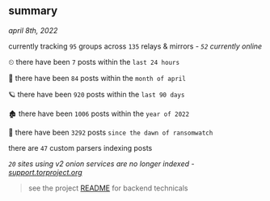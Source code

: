
## summary
_april 8th, 2022_

currently tracking `95` groups across `135` relays & mirrors - _`52` currently online_

⏲ there have been `7` posts within the `last 24 hours`

🦈 there have been `84` posts within the `month of april`

🪐 there have been `920` posts within the `last 90 days`

🏚 there have been `1006` posts within the `year of 2022`

🦕 there have been `3292` posts `since the dawn of ransomwatch`

there are `47` custom parsers indexing posts

_`20` sites using v2 onion services are no longer indexed - [support.torproject.org](https://support.torproject.org/onionservices/v2-deprecation/)_

> see the project [README](https://github.com/thetanz/ransomwatch#ransomwatch--) for backend technicals

